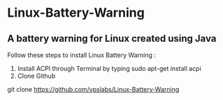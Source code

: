 # Linux-Battery-Warning
A battery warning for Linux created using Java
---

Follow these steps to install Linux Battery Warning :
1. Install ACPI through Terminal by typing sudo apt-get install acpi
2. Clone Github

git clone https://github.com/vpslabs/Linux-Battery-Warning

